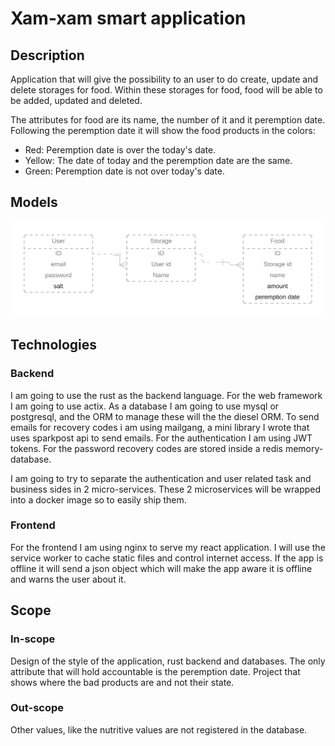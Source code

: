 # Xam-xam smart application

## Description

Application that will give the possibility to an user to do create, update and delete storages for food. Within these storages for food, food will be able to be added, updated and deleted.

The attributes for food are its name, the number of it and it peremption date. Following the peremption date it will show the food products in the colors:

* Red: Peremption date is over the today's date.
* Yellow: The date of today and the peremption date are the same.
* Green: Peremption date is not over today's date.

## Models

![ ERD of the application ](erd.png)

## Technologies

### Backend

I am going to use the rust as the backend language. For the web framework I am going to use actix. As a database I am going to use mysql or postgresql, and the ORM to manage these will the the diesel ORM. To send emails for recovery codes i am using mailgang, a mini library I wrote that uses sparkpost api to send emails. For the authentication I am using JWT tokens. For the password recovery codes are stored inside a redis memory-database.

I am going to try to separate the authentication and user related task and business sides in 2 micro-services. These 2 microservices will be wrapped into a docker image so to easily ship them.

### Frontend

For the frontend I am using nginx to serve my react application. I will use the service worker to cache static files and control internet access. If the app is offline it will send a json object which will make the app aware it is offline and warns the user about it.

## Scope

### In-scope

Design of the style of the application, rust backend and databases. The only attribute that will hold accountable is the peremption date. Project that shows where the bad products are and not their state.

### Out-scope

Other values, like the nutritive values are not registered in the database.